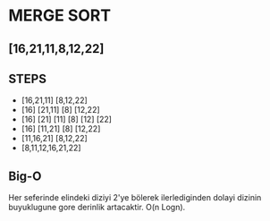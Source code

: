 # MERGE SORT



## **[16,21,11,8,12,22]** 



## STEPS

* [16,21,11]			[8,12,22]
* [16]    [21,11]           [8]       [12,22]
* [16]    [21]  [11]       [8]    [12]   [22]
* [16]   [11,21]           [8] [12,22]
* [11,16,21]       [8,12,22]
* [8,11,12,16,21,22]



## Big-O

Her seferinde elindeki diziyi 2'ye bölerek ilerlediginden dolayi dizinin buyuklugune gore derinlik artacaktir. O(n Logn).

